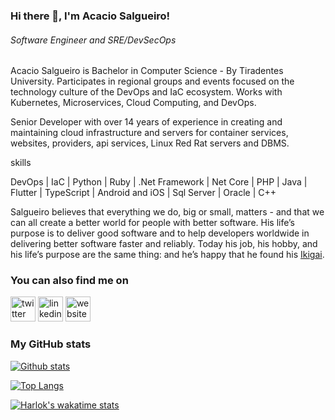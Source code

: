 ### Hi there 👋, I'm Acacio Salgueiro!
###### *Software Engineer and SRE/DevSecOps*

Acacio Salgueiro is Bachelor in Computer Science - By Tiradentes University. Participates in regional groups and events focused on the technology culture of the DevOps and IaC ecosystem. Works with Kubernetes, Microservices, Cloud Computing, and DevOps.

Senior Developer with over 14 years of experience in creating and maintaining cloud infrastructure and servers for container services, websites, providers, api services, Linux Red Rat servers and DBMS.

skills

DevOps | IaC | Python | Ruby | .Net Framework | Net Core | PHP | Java | Flutter | TypeScript | Android and iOS | Sql Server | Oracle | C++

Salgueiro believes that everything we do, big or small, matters - and that we can all create a better world for people with better software. His life’s purpose is to deliver good software and to help developers worldwide in delivering better software faster and reliably. Today his job, his hobby, and his life’s purpose are the same thing: and he’s happy that he found his [Ikigai](https://en.wikipedia.org/wiki/Ikigai).

### You can also find me on
[<img src='https://cdn.jsdelivr.net/npm/simple-icons@3.0.1/icons/twitter.svg' alt='twitter' height='40'>](https://twitter.com/salgueiroso)
[<img src='https://cdn.jsdelivr.net/npm/simple-icons@3.0.1/icons/linkedin.svg' alt='linkedin' height='40'>](https://www.linkedin.com/in/acacio-salgueiro/)
[<img src='https://cdn.jsdelivr.net/npm/simple-icons@3.0.1/icons/icloud.svg' alt='website' height='40'>](https://tutotec.com.br)  

### My GitHub stats
[![Github stats](https://github-readme-stats.vercel.app/api?username=salgueiroso&show_icons=true&&count_private=true)](https://github.com/anuraghazra/github-readme-stats)

[![Top Langs](https://github-readme-stats.vercel.app/api/top-langs/?username=salgueiroso&layout=donut)](https://github.com/anuraghazra/github-readme-stats)

[![Harlok's wakatime stats](https://github-readme-stats.vercel.app/api/wakatime?username=salgueiroso&layout=compact)](https://github.com/anuraghazra/github-readme-stats)

<!--
**salgueiroso/salgueiroso** is a ✨ _special_ ✨ repository because its `README.md` (this file) appears on your GitHub profile.

Here are some ideas to get you started:

- 🔭 I’m currently working on ...
- 🌱 I’m currently learning ...
- 👯 I’m looking to collaborate on ...
- 🤔 I’m looking for help with ...
- 💬 Ask me about ...
- 📫 How to reach me: ...
- 😄 Pronouns: ...
- ⚡ Fun fact: ...
-->

